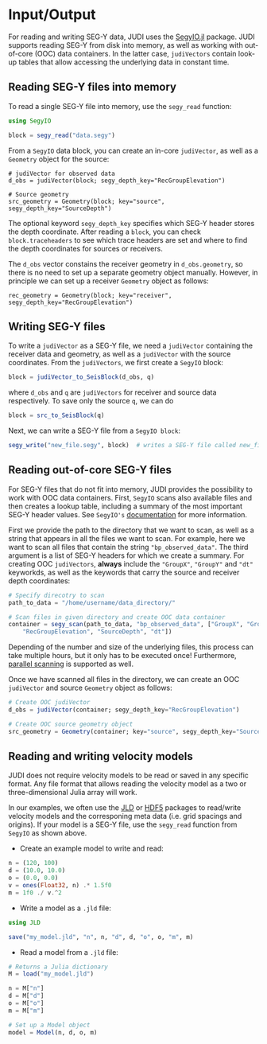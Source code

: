 # Input/Output

For reading and writing SEG-Y data, JUDI uses the [SegyIO.jl](https://github.com/slimgroup/SegyIO.jl) package. JUDI supports reading SEG-Y from disk into memory, as well as working with out-of-core (OOC) data containers. In the latter case, `judiVectors` contain look-up tables that allow accessing the underlying data in constant time.

## Reading SEG-Y files into memory

To read a single SEG-Y file into memory, use the `segy_read` function:

```julia
using SegyIO

block = segy_read("data.segy")
```

From a `SegyIO` data block, you can create an in-core `judiVector`, as well as a `Geometry` object for the source:

```
# judiVector for observed data
d_obs = judiVector(block; segy_depth_key="RecGroupElevation")

# Source geometry
src_geometry = Geometry(block; key="source", segy_depth_key="SourceDepth")
```

The optional keyword `segy_depth_key` specifies which SEG-Y header stores the depth coordinate. After reading a `block`, you can check `block.traceheaders` to see which trace headers are set and where to find the depth coordinates for sources or receivers.

The `d_obs` vector constains the receiver geometry in `d_obs.geometry`, so there is no need to set up a separate geometry object manually. However, in principle we can set up a receiver `Geometry` object as follows:

```
rec_geometry = Geometry(block; key="receiver", segy_depth_key="RecGroupElevation")
```


## Writing SEG-Y files

To write a `judiVector` as a SEG-Y file, we need a `judiVector` containing the receiver data and geometry, as well as a `judiVector` with the source coordinates. From the `judiVectors`, we first create a `SegyIO` block:

```julia
block = judiVector_to_SeisBlock(d_obs, q)
```

where `d_obs` and `q` are `judiVectors` for receiver and source data respectively. To save only the source `q`, we can do

```julia
block = src_to_SeisBlock(q)
```

Next, we can write a SEG-Y file from a `SegyIO block`:

```julia
segy_write("new_file.segy", block)  # writes a SEG-Y file called new_file.segy
```

## Reading out-of-core SEG-Y files

For SEG-Y files that do not fit into memory, JUDI provides the possibility to work with OOC data containers. First, `SegyIO` scans also available files and then creates a lookup table, including a summary of the most important SEG-Y header values. See `SegyIO's` [documentation](https://github.com/slimgroup/SegyIO.jl/wiki/Scanning) for more information.

First we provide the path to the directory that we want to scan, as well as a string that appears in all the files we want to scan. For example, here we want to scan all files that contain the string `"bp_observed_data"`. The third argument is a list of SEG-Y headers for which we create a summary. For creating OOC `judiVectors`, **always** include the `"GroupX"`, `"GroupY"` and `"dt"` keyworkds, as well as the keywords that carry the source and receiver depth coordinates:

```julia
# Specify direcotry to scan
path_to_data = "/home/username/data_directory/"

# Scan files in given directory and create OOC data container
container = segy_scan(path_to_data, "bp_observed_data", ["GroupX", "GroupY", 
    "RecGroupElevation", "SourceDepth", "dt"])
```

Depending of the number and size of the underlying files, this process can take multiple hours, but it only has to be executed once! Furthermore, [parallel scanning](https://github.com/slimgroup/SegyIO.jl/wiki/Scanning) is supported as well. 

Once we have scanned all files in the directory, we can create an OOC `judiVector` and source `Geometry` object as follows:

```julia
# Create OOC judiVector
d_obs = judiVector(container; segy_depth_key="RecGroupElevation")

# Create OOC source geometry object
src_geometry = Geometry(container; key="source", segy_depth_key="SourceDepth")
```

## Reading and writing velocity models

JUDI does not require velocity models to be read or saved in any specific format. Any file format that allows reading the velocity model as a two or three-dimensional Julia array will work.

In our examples, we often use the [JLD](https://github.com/JuliaIO/JLD.jl) or [HDF5](https://github.com/JuliaIO/HDF5.jl) packages to read/write velocity models and the corresponing meta data (i.e. grid spacings and origins). If your model is a SEG-Y file, use the `segy_read` function from `SegyIO` as shown above.

 * Create an example model to write and read:

```julia
n = (120, 100)
d = (10.0, 10.0)
o = (0.0, 0.0)
v = ones(Float32, n) .* 1.5f0
m = 1f0 ./ v.^2
```

 * Write a model as a `.jld` file:

```julia
using JLD

save("my_model.jld", "n", n, "d", d, "o", o, "m", m)
```

 * Read a model from a `.jld` file:
 
```julia
# Returns a Julia dictionary
M = load("my_model.jld")

n = M["n"]
d = M["d"]
o = M["o"]
m = M["m"]

# Set up a Model object
model = Model(n, d, o, m)
```

